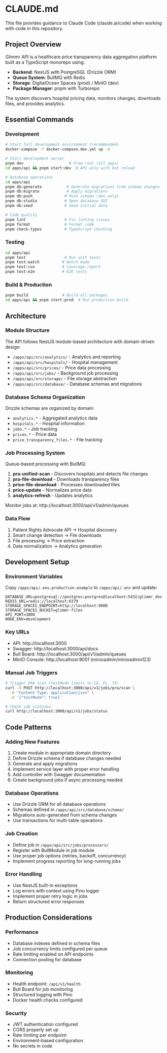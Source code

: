 # CLAUDE.md

This file provides guidance to Claude Code (claude.ai/code) when working with code in this repository.

## Project Overview

Glimmr API is a healthcare price transparency data aggregation platform built as a TypeScript monorepo using:
- **Backend**: NestJS with PostgreSQL (Drizzle ORM)
- **Queue System**: BullMQ with Redis
- **Storage**: DigitalOcean Spaces (prod) / MinIO (dev)
- **Package Manager**: pnpm with Turborepo

The system discovers hospital pricing data, monitors changes, downloads files, and provides analytics.

## Essential Commands

### Development
```bash
# Start full development environment (recommended)
docker-compose -f docker-compose.dev.yml up -d

# Start development server
pnpm dev                    # From root (all apps)
cd apps/api && pnpm start:dev  # API only with hot reload

# Database operations
cd apps/api
pnpm db:generate           # Generate migrations from schema changes
pnpm db:migrate            # Apply migrations
pnpm db:push              # Push schema (dev only)
pnpm db:studio            # Open database GUI
pnpm db:seed              # Seed initial data

# Code quality
pnpm lint                 # Fix linting issues
pnpm format               # Format code
pnpm check-types          # TypeScript checking
```

### Testing
```bash
cd apps/api
pnpm test                 # Run unit tests
pnpm test:watch          # Watch mode
pnpm test:cov            # Coverage report
pnpm test:e2e            # E2E tests
```

### Build & Production
```bash
pnpm build               # Build all packages
cd apps/api && pnpm start:prod  # Run production build
```

## Architecture

### Module Structure
The API follows NestJS module-based architecture with domain-driven design:
- `/apps/api/src/analytics/` - Analytics and reporting
- `/apps/api/src/hospitals/` - Hospital management
- `/apps/api/src/prices/` - Price data processing
- `/apps/api/src/jobs/` - Background job processing
- `/apps/api/src/storage/` - File storage abstraction
- `/apps/api/src/database/` - Database schemas and migrations

### Database Schema Organization
Drizzle schemas are organized by domain:
- `analytics.*` - Aggregated analytics data
- `hospitals.*` - Hospital information
- `jobs.*` - Job tracking
- `prices.*` - Price data
- `price_transparency_files.*` - File tracking

### Job Processing System
Queue-based processing with BullMQ:
1. **pra-unified-scan** - Discovers hospitals and detects file changes
2. **pra-file-download** - Downloads transparency files
3. **price-file-download** - Processes downloaded files
4. **price-update** - Normalizes price data
5. **analytics-refresh** - Updates analytics

Monitor jobs at: http://localhost:3000/api/v1/admin/queues

### Data Flow
1. Patient Rights Advocate API → Hospital discovery
2. Smart change detection → File downloads
3. File processing → Price extraction
4. Data normalization → Analytics generation

## Development Setup

### Environment Variables
Copy `/apps/api/.env.production.example` to `/apps/api/.env` and update:
```env
DATABASE_URL=postgresql://postgres:postgres@localhost:5432/glimmr_dev
REDIS_URL=redis://localhost:6379
STORAGE_SPACES_ENDPOINT=http://localhost:9000
STORAGE_SPACES_BUCKET=glimmr-files
API_PORT=3000
NODE_ENV=development
```

### Key URLs
- API: http://localhost:3000
- Swagger: http://localhost:3000/api/docs
- Bull Board: http://localhost:3000/api/v1/admin/queues
- MinIO Console: http://localhost:9001 (minioadmin/minioadmin123)

### Manual Job Triggers
```bash
# Trigger PRA scan (testMode limits to CA, FL, TX)
curl -X POST http://localhost:3000/api/v1/jobs/pra/scan \
  -H "Content-Type: application/json" \
  -d '{"testMode": true}'

# Check job statuses
curl http://localhost:3000/api/v1/jobs/status
```

## Code Patterns

### Adding New Features
1. Create module in appropriate domain directory
2. Define Drizzle schema if database changes needed
3. Generate and apply migrations
4. Implement service layer with proper error handling
5. Add controller with Swagger documentation
6. Create background jobs if async processing needed

### Database Operations
- Use Drizzle ORM for all database operations
- Schemas defined in `/apps/api/src/database/schema/`
- Migrations auto-generated from schema changes
- Use transactions for multi-table operations

### Job Creation
- Define job in `/apps/api/src/jobs/processors/`
- Register with BullModule in job module
- Use proper job options (retries, backoff, concurrency)
- Implement progress reporting for long-running jobs

### Error Handling
- Use NestJS built-in exceptions
- Log errors with context using Pino logger
- Implement proper retry logic in jobs
- Return structured error responses

## Production Considerations

### Performance
- Database indexes defined in schema files
- Job concurrency limits configured per queue
- Rate limiting enabled on API endpoints
- Connection pooling for database

### Monitoring
- Health endpoint: `/api/v1/health`
- Bull Board for job monitoring
- Structured logging with Pino
- Docker health checks configured

### Security
- JWT authentication configured
- CORS properly set up
- Rate limiting per endpoint
- Environment-based configuration
- No secrets in code